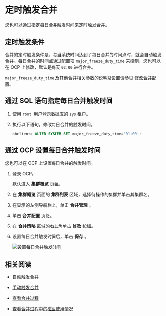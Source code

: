 定时触发合并 
===========================

您也可以通过指定每日合并触发时间来定时触发合并。

定时触发条件 
---------------------------

合并的定时触发条件是，每当系统时间达到了每日合并的时间点时，就会自动触发合并。每日合并的时间点通过配置项 `major_freeze_duty_time` 来控制，您也可以在 OCP 上修改，默认是每天 `02:00` 进行合并。

`major_freeze_duty_time` 及其他合并相关参数的说明及设置请参见 [修改合并配置](/zh-CN/5.administrator-guide/2.basic-database-management/5.manage-data-storage/2.merge-management-1/7.modify-a-merge-configuration.md)。

通过 SQL 语句指定每日合并触发时间 
----------------------------------------

1. 使用 `root `用户登录数据库的 `sys` 租户。

   

2. 执行以下语句，修改每日合并的触发时间。

   ```sql
   obclient> ALTER SYSTEM SET major_freeze_duty_time='01:00';
   ```

   




通过 OCP 设置每日合并触发时间 
--------------------------------------

您也可以在 OCP 上设置每日合并的触发时间。

1. 登录 OCP。

   默认进入 **集群概览** 页面。
   

2. 在 **集群概览** 页面的 **集群列表** 区域，选择待操作的集群并单击其集群名。

   

3. 在显示的左侧导航栏上，单击 **合并管理** 。

   

4. 单击 **合并配置** 页签。

   

5. 在 **合并策略** 区域的右上角单击 **修改** 按钮。

   

6. 设置每日合并触发时间后，单击 **保存** 。

   ![设置每日合并触发时间](https://help-static-aliyun-doc.aliyuncs.com/assets/img/zh-CN/8366939061/p205780.png)
   




相关阅读 
-------------------------

* [自动触发合并](/zh-CN/5.administrator-guide/2.basic-database-management/5.manage-data-storage/2.merge-management-1/2.automatic-merge-triggering-1.md)

  

* [手动触发合并](/zh-CN/5.administrator-guide/2.basic-database-management/5.manage-data-storage/2.merge-management-1/4.manually-trigger-a-merge-1.md)

  

* [查看合并过程](/zh-CN/5.administrator-guide/2.basic-database-management/5.manage-data-storage/2.merge-management-1/5.view-merge-information/1.view-merge-process.md)

  

* [查看合并过程中的磁盘使用情况](/zh-CN/5.administrator-guide/2.basic-database-management/5.manage-data-storage/2.merge-management-1/5.view-merge-information/2.view-disk-usage-during-merge.md)

  



